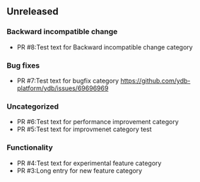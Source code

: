 ## Unreleased

### Backward incompatible change
- PR #8:Test text for Backward incompatible change category

### Bug fixes
- PR #7:Test text for bugfix  category https://github.com/ydb-platform/ydb/issues/69696969

### Uncategorized
- PR #6:Test text for performance improvement category
- PR #5:Test text for improvmenet category test

### Functionality
- PR #4:Test text for experimental feature category
- PR #3:Long entry for new feature category

